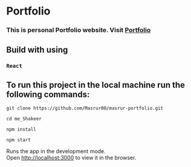 # Portfolio

### This is personal Portfolio website. Visit [Portfolio](https://shaik-shakeer-portfolio.vercel.app/)

## Build with using
### `React `

## To run this project in the local machine run the following commands:
```
git clone https://github.com/Masrur00/masrur-portfolio.git
```
```
cd me_Shakeer
```
```
npm install
```
``` 
npm start
```

Runs the app in the development mode.\
Open [http://localhost:3000](http://localhost:3000) to view it in the browser.


